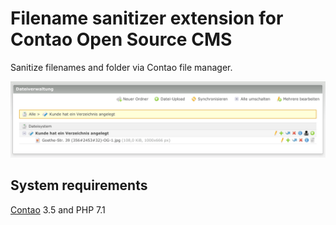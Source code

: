 # Filename sanitizer extension for Contao Open Source CMS

Sanitize filenames and folder via Contao file manager.

![](docs/preview.png)

## System requirements

[Contao](https://contao.org) 3.5 and PHP 7.1

## 
